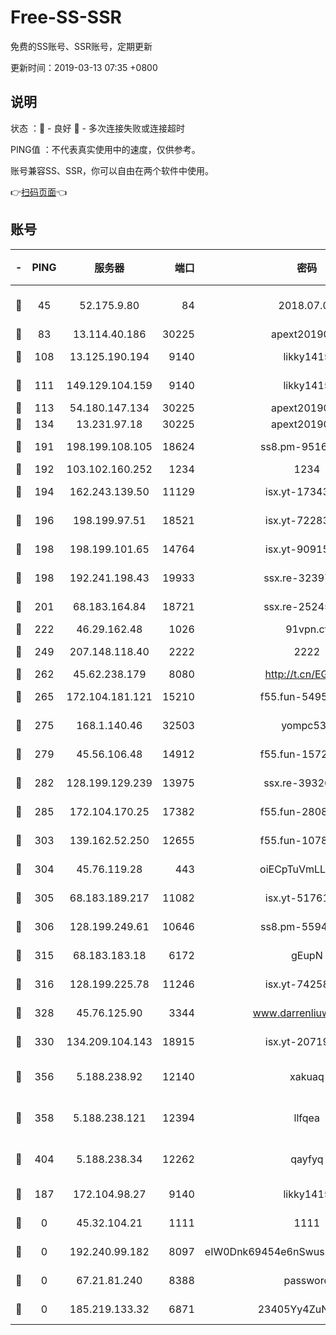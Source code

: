 # Free-SS-SSR

免费的SS账号、SSR账号，定期更新

更新时间：2019-03-13 07:35 +0800

## 说明

状态     ：🙂 - 良好 🙁 - 多次连接失败或连接超时

PING值   ：不代表真实使用中的速度，仅供参考。

账号兼容SS、SSR，你可以自由在两个软件中使用。

👉[扫码页面](https://liesauer.github.io/Free-SS-SSR/)👈

## 账号

|-|PING|服务器|端口|密码|加密方式|区域|
|:----:|:----:|:-----:|-----:|:----:|:----:|:----:|
|🙂|45|52.175.9.80|84|2018.07.07|chacha20-ietf-poly1305|HK|
|🙂|83|13.114.40.186|30225|apext2019006|chacha20|JP|
|🙂|108|13.125.190.194|9140|likky1415|aes-256-cfb|KR|
|🙂|111|149.129.104.159|9140|likky1415|aes-256-cfb|HK|
|🙂|113|54.180.147.134|30225|apext2019006|chacha20|KR|
|🙂|134|13.231.97.18|30225|apext2019006|chacha20|JP|
|🙂|191|198.199.108.105|18624|ss8.pm-95169618|aes-256-cfb|US|
|🙂|192|103.102.160.252|1234|1234|rc4-md5|JP|
|🙂|194|162.243.139.50|11129|isx.yt-17343206|aes-256-cfb|US|
|🙂|196|198.199.97.51|18521|isx.yt-72283147|aes-256-cfb|US|
|🙂|198|198.199.101.65|14764|isx.yt-90915141|aes-256-cfb|US|
|🙂|198|192.241.198.43|19933|ssx.re-32397443|aes-256-cfb|US|
|🙂|201|68.183.164.84|18721|ssx.re-25245767|aes-256-cfb|US|
|🙂|222|46.29.162.48|1026|91vpn.cf|rc4-md5|RU|
|🙂|249|207.148.118.40|2222|2222|aes-256-cfb|SG|
|🙂|262|45.62.238.179|8080|http://t.cn/EGJIyrl|rc4-md5|CA|
|🙂|265|172.104.181.121|15210|f55.fun-54958208|aes-256-cfb|SG|
|🙂|275|168.1.140.46|32503|yompc535|aes-256-cfb|AU|
|🙂|279|45.56.106.48|14912|f55.fun-15722464|aes-256-cfb|US|
|🙂|282|128.199.129.239|13975|ssx.re-39326956|aes-256-cfb|SG|
|🙂|285|172.104.170.25|17382|f55.fun-28085888|aes-256-cfb|SG|
|🙂|303|139.162.52.250|12655|f55.fun-10786929|aes-256-cfb|SG|
|🙂|304|45.76.119.28|443|oiECpTuVmLLxk4Ts|aes-256-cfb|AU|
|🙂|305|68.183.189.217|11082|isx.yt-51761782|aes-256-cfb|SG|
|🙂|306|128.199.249.61|10646|ss8.pm-55944439|aes-256-cfb|SG|
|🙂|315|68.183.183.18|6172|gEupN|aes-256-cfb|SG|
|🙂|316|128.199.225.78|11246|isx.yt-74258807|aes-256-cfb|SG|
|🙂|328|45.76.125.90|3344|www.darrenliuwei.com|aes-256-cfb|AU|
|🙂|330|134.209.104.143|18915|isx.yt-20719198|aes-256-cfb|SG|
|🙂|356|5.188.238.92|12140|xakuaq|chacha20-ietf-poly1305|BR|
|🙂|358|5.188.238.121|12394|llfqea|chacha20-ietf-poly1305|BR|
|🙂|404|5.188.238.34|12262|qayfyq|chacha20-ietf-poly1305|BR|
|🙂|187|172.104.98.27|9140|likky1415|aes-256-cfb|JP|
|🙁|0|45.32.104.21|1111|1111|aes-256-cfb|SG|
|🙁|0|192.240.99.182|8097|eIW0Dnk69454e6nSwuspv9DmS201tQ0D|aes-256-cfb|US|
|🙁|0|67.21.81.240|8388|password|aes-256-cfb|US|
|🙁|0|185.219.133.32|6871|23405Yy4ZuNu0pSi|aes-256-cfb|TR|
